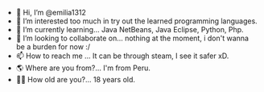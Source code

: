 - 👋 Hi, I’m @emilia1312
- 👀 I’m interested too much in try out the learned programming languages.
- 🌱 I’m currently learning... Java NetBeans, Java Eclipse, Python, Php.
- 💞️ I’m looking to collaborate on... nothing at the moment, i don't wanna be a burden for now :/
- 📫 How to reach me ... It can be through steam, I see it safer xD.
- 🌎 Where are you from?... I'm from Peru.
- 🙋‍♀️ How old are you?... 18 years old.

<!---
emilia1312/emilia1312 is a ✨ special ✨ repository because its `README.md` (this file) appears on your GitHub profile.
You can click the Preview link to take a look at your changes.
--->
